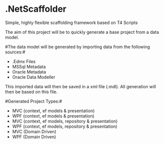# .NetScaffolder

Simple, highly flexible scaffolding framework based on T4 Scripts

The aim of this project will be to quickly generate a base project from a data model.

#The data model will be generated by importing data from the following sources:#

- .Edmx Files
- MSSql Metadata
- Oracle Metadata
- Oracle Data Modeller

This imported data will then be saved in a xml file (.mdl). All generation will then be based on this file.

#Generated Project Types:#

- MVC (context, ef models & presentation)
- WPF (context, ef models & presentation)
- MVC (context, ef models, repository & presentation)
- WPF (context, ef models, repository & presentation)
- MVC (Domain Driven)
- WPF (Domain Driven)








